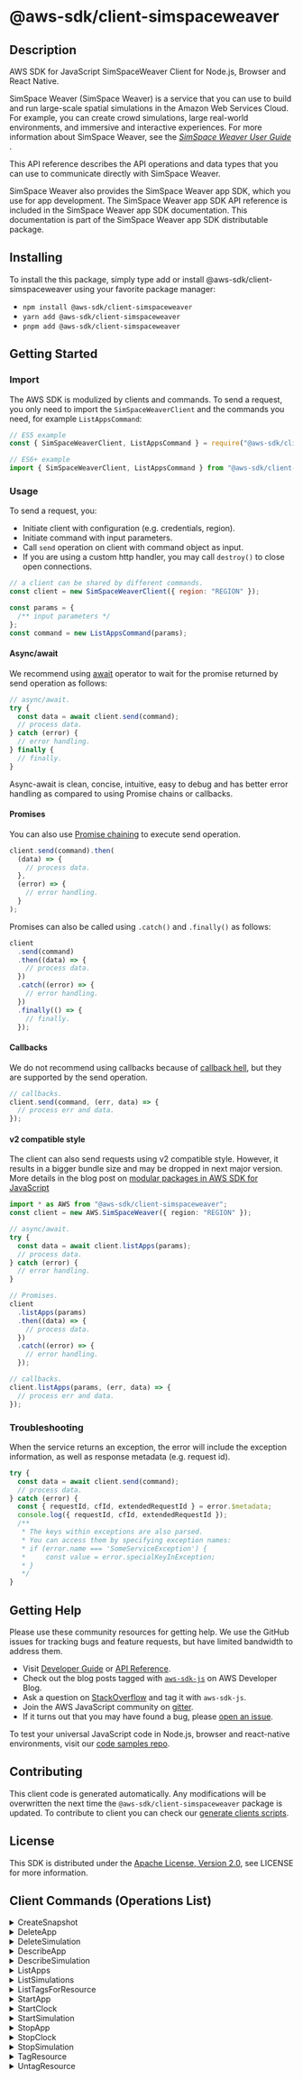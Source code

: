 <!-- generated file, do not edit directly -->

# @aws-sdk/client-simspaceweaver

## Description

AWS SDK for JavaScript SimSpaceWeaver Client for Node.js, Browser and React Native.

<p>SimSpace Weaver (SimSpace Weaver)  is a service that you can use to build and run
large-scale spatial simulations in the Amazon Web Services Cloud. For example, you can create
crowd simulations, large real-world environments, and immersive and interactive experiences.
For more information about SimSpace Weaver, see the <i>
<a href="https://docs.aws.amazon.com/simspaceweaver/latest/userguide/">SimSpace Weaver User Guide</a>
</i>.</p>
<p>This API reference describes the API operations and data types that you can use to
communicate directly with SimSpace Weaver.</p>
<p>SimSpace Weaver also provides the SimSpace Weaver app SDK, which you use for app development. The
SimSpace Weaver app SDK API reference is included in the SimSpace Weaver app SDK documentation. This
documentation is part of the SimSpace Weaver app SDK distributable package.</p>

## Installing

To install the this package, simply type add or install @aws-sdk/client-simspaceweaver
using your favorite package manager:

- `npm install @aws-sdk/client-simspaceweaver`
- `yarn add @aws-sdk/client-simspaceweaver`
- `pnpm add @aws-sdk/client-simspaceweaver`

## Getting Started

### Import

The AWS SDK is modulized by clients and commands.
To send a request, you only need to import the `SimSpaceWeaverClient` and
the commands you need, for example `ListAppsCommand`:

```js
// ES5 example
const { SimSpaceWeaverClient, ListAppsCommand } = require("@aws-sdk/client-simspaceweaver");
```

```ts
// ES6+ example
import { SimSpaceWeaverClient, ListAppsCommand } from "@aws-sdk/client-simspaceweaver";
```

### Usage

To send a request, you:

- Initiate client with configuration (e.g. credentials, region).
- Initiate command with input parameters.
- Call `send` operation on client with command object as input.
- If you are using a custom http handler, you may call `destroy()` to close open connections.

```js
// a client can be shared by different commands.
const client = new SimSpaceWeaverClient({ region: "REGION" });

const params = {
  /** input parameters */
};
const command = new ListAppsCommand(params);
```

#### Async/await

We recommend using [await](https://developer.mozilla.org/en-US/docs/Web/JavaScript/Reference/Operators/await)
operator to wait for the promise returned by send operation as follows:

```js
// async/await.
try {
  const data = await client.send(command);
  // process data.
} catch (error) {
  // error handling.
} finally {
  // finally.
}
```

Async-await is clean, concise, intuitive, easy to debug and has better error handling
as compared to using Promise chains or callbacks.

#### Promises

You can also use [Promise chaining](https://developer.mozilla.org/en-US/docs/Web/JavaScript/Guide/Using_promises#chaining)
to execute send operation.

```js
client.send(command).then(
  (data) => {
    // process data.
  },
  (error) => {
    // error handling.
  }
);
```

Promises can also be called using `.catch()` and `.finally()` as follows:

```js
client
  .send(command)
  .then((data) => {
    // process data.
  })
  .catch((error) => {
    // error handling.
  })
  .finally(() => {
    // finally.
  });
```

#### Callbacks

We do not recommend using callbacks because of [callback hell](http://callbackhell.com/),
but they are supported by the send operation.

```js
// callbacks.
client.send(command, (err, data) => {
  // process err and data.
});
```

#### v2 compatible style

The client can also send requests using v2 compatible style.
However, it results in a bigger bundle size and may be dropped in next major version. More details in the blog post
on [modular packages in AWS SDK for JavaScript](https://aws.amazon.com/blogs/developer/modular-packages-in-aws-sdk-for-javascript/)

```ts
import * as AWS from "@aws-sdk/client-simspaceweaver";
const client = new AWS.SimSpaceWeaver({ region: "REGION" });

// async/await.
try {
  const data = await client.listApps(params);
  // process data.
} catch (error) {
  // error handling.
}

// Promises.
client
  .listApps(params)
  .then((data) => {
    // process data.
  })
  .catch((error) => {
    // error handling.
  });

// callbacks.
client.listApps(params, (err, data) => {
  // process err and data.
});
```

### Troubleshooting

When the service returns an exception, the error will include the exception information,
as well as response metadata (e.g. request id).

```js
try {
  const data = await client.send(command);
  // process data.
} catch (error) {
  const { requestId, cfId, extendedRequestId } = error.$metadata;
  console.log({ requestId, cfId, extendedRequestId });
  /**
   * The keys within exceptions are also parsed.
   * You can access them by specifying exception names:
   * if (error.name === 'SomeServiceException') {
   *     const value = error.specialKeyInException;
   * }
   */
}
```

## Getting Help

Please use these community resources for getting help.
We use the GitHub issues for tracking bugs and feature requests, but have limited bandwidth to address them.

- Visit [Developer Guide](https://docs.aws.amazon.com/sdk-for-javascript/v3/developer-guide/welcome.html)
  or [API Reference](https://docs.aws.amazon.com/AWSJavaScriptSDK/v3/latest/index.html).
- Check out the blog posts tagged with [`aws-sdk-js`](https://aws.amazon.com/blogs/developer/tag/aws-sdk-js/)
  on AWS Developer Blog.
- Ask a question on [StackOverflow](https://stackoverflow.com/questions/tagged/aws-sdk-js) and tag it with `aws-sdk-js`.
- Join the AWS JavaScript community on [gitter](https://gitter.im/aws/aws-sdk-js-v3).
- If it turns out that you may have found a bug, please [open an issue](https://github.com/aws/aws-sdk-js-v3/issues/new/choose).

To test your universal JavaScript code in Node.js, browser and react-native environments,
visit our [code samples repo](https://github.com/aws-samples/aws-sdk-js-tests).

## Contributing

This client code is generated automatically. Any modifications will be overwritten the next time the `@aws-sdk/client-simspaceweaver` package is updated.
To contribute to client you can check our [generate clients scripts](https://github.com/aws/aws-sdk-js-v3/tree/main/scripts/generate-clients).

## License

This SDK is distributed under the
[Apache License, Version 2.0](http://www.apache.org/licenses/LICENSE-2.0),
see LICENSE for more information.

## Client Commands (Operations List)

<details>
<summary>
CreateSnapshot
</summary>

[Command API Reference](https://docs.aws.amazon.com/AWSJavaScriptSDK/v3/latest/client/simspaceweaver/command/CreateSnapshotCommand/) / [Input](https://docs.aws.amazon.com/AWSJavaScriptSDK/v3/latest/Package/-aws-sdk-client-simspaceweaver/Interface/CreateSnapshotCommandInput/) / [Output](https://docs.aws.amazon.com/AWSJavaScriptSDK/v3/latest/Package/-aws-sdk-client-simspaceweaver/Interface/CreateSnapshotCommandOutput/)

</details>
<details>
<summary>
DeleteApp
</summary>

[Command API Reference](https://docs.aws.amazon.com/AWSJavaScriptSDK/v3/latest/client/simspaceweaver/command/DeleteAppCommand/) / [Input](https://docs.aws.amazon.com/AWSJavaScriptSDK/v3/latest/Package/-aws-sdk-client-simspaceweaver/Interface/DeleteAppCommandInput/) / [Output](https://docs.aws.amazon.com/AWSJavaScriptSDK/v3/latest/Package/-aws-sdk-client-simspaceweaver/Interface/DeleteAppCommandOutput/)

</details>
<details>
<summary>
DeleteSimulation
</summary>

[Command API Reference](https://docs.aws.amazon.com/AWSJavaScriptSDK/v3/latest/client/simspaceweaver/command/DeleteSimulationCommand/) / [Input](https://docs.aws.amazon.com/AWSJavaScriptSDK/v3/latest/Package/-aws-sdk-client-simspaceweaver/Interface/DeleteSimulationCommandInput/) / [Output](https://docs.aws.amazon.com/AWSJavaScriptSDK/v3/latest/Package/-aws-sdk-client-simspaceweaver/Interface/DeleteSimulationCommandOutput/)

</details>
<details>
<summary>
DescribeApp
</summary>

[Command API Reference](https://docs.aws.amazon.com/AWSJavaScriptSDK/v3/latest/client/simspaceweaver/command/DescribeAppCommand/) / [Input](https://docs.aws.amazon.com/AWSJavaScriptSDK/v3/latest/Package/-aws-sdk-client-simspaceweaver/Interface/DescribeAppCommandInput/) / [Output](https://docs.aws.amazon.com/AWSJavaScriptSDK/v3/latest/Package/-aws-sdk-client-simspaceweaver/Interface/DescribeAppCommandOutput/)

</details>
<details>
<summary>
DescribeSimulation
</summary>

[Command API Reference](https://docs.aws.amazon.com/AWSJavaScriptSDK/v3/latest/client/simspaceweaver/command/DescribeSimulationCommand/) / [Input](https://docs.aws.amazon.com/AWSJavaScriptSDK/v3/latest/Package/-aws-sdk-client-simspaceweaver/Interface/DescribeSimulationCommandInput/) / [Output](https://docs.aws.amazon.com/AWSJavaScriptSDK/v3/latest/Package/-aws-sdk-client-simspaceweaver/Interface/DescribeSimulationCommandOutput/)

</details>
<details>
<summary>
ListApps
</summary>

[Command API Reference](https://docs.aws.amazon.com/AWSJavaScriptSDK/v3/latest/client/simspaceweaver/command/ListAppsCommand/) / [Input](https://docs.aws.amazon.com/AWSJavaScriptSDK/v3/latest/Package/-aws-sdk-client-simspaceweaver/Interface/ListAppsCommandInput/) / [Output](https://docs.aws.amazon.com/AWSJavaScriptSDK/v3/latest/Package/-aws-sdk-client-simspaceweaver/Interface/ListAppsCommandOutput/)

</details>
<details>
<summary>
ListSimulations
</summary>

[Command API Reference](https://docs.aws.amazon.com/AWSJavaScriptSDK/v3/latest/client/simspaceweaver/command/ListSimulationsCommand/) / [Input](https://docs.aws.amazon.com/AWSJavaScriptSDK/v3/latest/Package/-aws-sdk-client-simspaceweaver/Interface/ListSimulationsCommandInput/) / [Output](https://docs.aws.amazon.com/AWSJavaScriptSDK/v3/latest/Package/-aws-sdk-client-simspaceweaver/Interface/ListSimulationsCommandOutput/)

</details>
<details>
<summary>
ListTagsForResource
</summary>

[Command API Reference](https://docs.aws.amazon.com/AWSJavaScriptSDK/v3/latest/client/simspaceweaver/command/ListTagsForResourceCommand/) / [Input](https://docs.aws.amazon.com/AWSJavaScriptSDK/v3/latest/Package/-aws-sdk-client-simspaceweaver/Interface/ListTagsForResourceCommandInput/) / [Output](https://docs.aws.amazon.com/AWSJavaScriptSDK/v3/latest/Package/-aws-sdk-client-simspaceweaver/Interface/ListTagsForResourceCommandOutput/)

</details>
<details>
<summary>
StartApp
</summary>

[Command API Reference](https://docs.aws.amazon.com/AWSJavaScriptSDK/v3/latest/client/simspaceweaver/command/StartAppCommand/) / [Input](https://docs.aws.amazon.com/AWSJavaScriptSDK/v3/latest/Package/-aws-sdk-client-simspaceweaver/Interface/StartAppCommandInput/) / [Output](https://docs.aws.amazon.com/AWSJavaScriptSDK/v3/latest/Package/-aws-sdk-client-simspaceweaver/Interface/StartAppCommandOutput/)

</details>
<details>
<summary>
StartClock
</summary>

[Command API Reference](https://docs.aws.amazon.com/AWSJavaScriptSDK/v3/latest/client/simspaceweaver/command/StartClockCommand/) / [Input](https://docs.aws.amazon.com/AWSJavaScriptSDK/v3/latest/Package/-aws-sdk-client-simspaceweaver/Interface/StartClockCommandInput/) / [Output](https://docs.aws.amazon.com/AWSJavaScriptSDK/v3/latest/Package/-aws-sdk-client-simspaceweaver/Interface/StartClockCommandOutput/)

</details>
<details>
<summary>
StartSimulation
</summary>

[Command API Reference](https://docs.aws.amazon.com/AWSJavaScriptSDK/v3/latest/client/simspaceweaver/command/StartSimulationCommand/) / [Input](https://docs.aws.amazon.com/AWSJavaScriptSDK/v3/latest/Package/-aws-sdk-client-simspaceweaver/Interface/StartSimulationCommandInput/) / [Output](https://docs.aws.amazon.com/AWSJavaScriptSDK/v3/latest/Package/-aws-sdk-client-simspaceweaver/Interface/StartSimulationCommandOutput/)

</details>
<details>
<summary>
StopApp
</summary>

[Command API Reference](https://docs.aws.amazon.com/AWSJavaScriptSDK/v3/latest/client/simspaceweaver/command/StopAppCommand/) / [Input](https://docs.aws.amazon.com/AWSJavaScriptSDK/v3/latest/Package/-aws-sdk-client-simspaceweaver/Interface/StopAppCommandInput/) / [Output](https://docs.aws.amazon.com/AWSJavaScriptSDK/v3/latest/Package/-aws-sdk-client-simspaceweaver/Interface/StopAppCommandOutput/)

</details>
<details>
<summary>
StopClock
</summary>

[Command API Reference](https://docs.aws.amazon.com/AWSJavaScriptSDK/v3/latest/client/simspaceweaver/command/StopClockCommand/) / [Input](https://docs.aws.amazon.com/AWSJavaScriptSDK/v3/latest/Package/-aws-sdk-client-simspaceweaver/Interface/StopClockCommandInput/) / [Output](https://docs.aws.amazon.com/AWSJavaScriptSDK/v3/latest/Package/-aws-sdk-client-simspaceweaver/Interface/StopClockCommandOutput/)

</details>
<details>
<summary>
StopSimulation
</summary>

[Command API Reference](https://docs.aws.amazon.com/AWSJavaScriptSDK/v3/latest/client/simspaceweaver/command/StopSimulationCommand/) / [Input](https://docs.aws.amazon.com/AWSJavaScriptSDK/v3/latest/Package/-aws-sdk-client-simspaceweaver/Interface/StopSimulationCommandInput/) / [Output](https://docs.aws.amazon.com/AWSJavaScriptSDK/v3/latest/Package/-aws-sdk-client-simspaceweaver/Interface/StopSimulationCommandOutput/)

</details>
<details>
<summary>
TagResource
</summary>

[Command API Reference](https://docs.aws.amazon.com/AWSJavaScriptSDK/v3/latest/client/simspaceweaver/command/TagResourceCommand/) / [Input](https://docs.aws.amazon.com/AWSJavaScriptSDK/v3/latest/Package/-aws-sdk-client-simspaceweaver/Interface/TagResourceCommandInput/) / [Output](https://docs.aws.amazon.com/AWSJavaScriptSDK/v3/latest/Package/-aws-sdk-client-simspaceweaver/Interface/TagResourceCommandOutput/)

</details>
<details>
<summary>
UntagResource
</summary>

[Command API Reference](https://docs.aws.amazon.com/AWSJavaScriptSDK/v3/latest/client/simspaceweaver/command/UntagResourceCommand/) / [Input](https://docs.aws.amazon.com/AWSJavaScriptSDK/v3/latest/Package/-aws-sdk-client-simspaceweaver/Interface/UntagResourceCommandInput/) / [Output](https://docs.aws.amazon.com/AWSJavaScriptSDK/v3/latest/Package/-aws-sdk-client-simspaceweaver/Interface/UntagResourceCommandOutput/)

</details>
